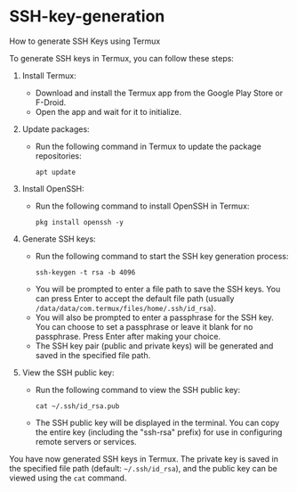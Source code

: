 # SSH-key-generation
How to generate SSH Keys using Termux

To generate SSH keys in Termux, you can follow these steps:

1. Install Termux:
   - Download and install the Termux app from the Google Play Store or F-Droid.
   - Open the app and wait for it to initialize.

2. Update packages:
   - Run the following command in Termux to update the package repositories:
     ```
     apt update
     ```

3. Install OpenSSH:
   - Run the following command to install OpenSSH in Termux:
     ```
     pkg install openssh -y
     ```

4. Generate SSH keys:
   - Run the following command to start the SSH key generation process:
     ```
     ssh-keygen -t rsa -b 4096
     ```
   - You will be prompted to enter a file path to save the SSH keys. You can press Enter to accept the default file path (usually `/data/data/com.termux/files/home/.ssh/id_rsa`).
   - You will also be prompted to enter a passphrase for the SSH key. You can choose to set a passphrase or leave it blank for no passphrase. Press Enter after making your choice.
   - The SSH key pair (public and private keys) will be generated and saved in the specified file path.

5. View the SSH public key:
   - Run the following command to view the SSH public key:
     ```
     cat ~/.ssh/id_rsa.pub
     ```
   - The SSH public key will be displayed in the terminal. You can copy the entire key (including the "ssh-rsa" prefix) for use in configuring remote servers or services.

You have now generated SSH keys in Termux. The private key is saved in the specified file path (default: `~/.ssh/id_rsa`), and the public key can be viewed using the `cat` command.
